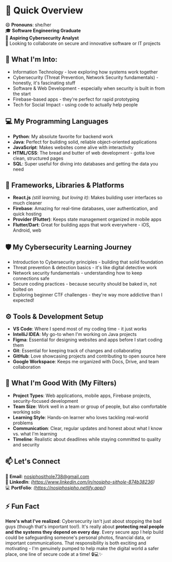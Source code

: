 # 🚀 Quick Overview

😄 **Pronouns**: she/her  
🎓 **Software Engineering Graduate**  
🔐 **Aspiring Cybersecurity Analyst**  
💞️ Looking to collaborate on secure and innovative software or IT projects  

## 👀 **What I'm Into**:
* Information Technology - love exploring how systems work together
* Cybersecurity (Threat Prevention, Network Security fundamentals) - honestly, it's fascinating stuff
* Software & Web Development - especially when security is built in from the start
* Firebase-based apps - they're perfect for rapid prototyping
* Tech for Social Impact - using code to actually help people

## 💻 **My Programming Languages**
* **Python**: My absolute favorite for backend work
* **Java**: Perfect for building solid, reliable object-oriented applications  
* **JavaScript**: Makes websites come alive with interactivity
* **HTML/CSS**: The bread and butter of web development - gotta love clean, structured pages
* **SQL**: Super useful for diving into databases and getting the data you need

## 🧱 **Frameworks, Libraries & Platforms**
* **React.js** *(still learning, but loving it)*: Makes building user interfaces so much cleaner
* **Firebase**: Amazing for real-time databases, user authentication, and quick hosting
* **Provider (Flutter)**: Keeps state management organized in mobile apps
* **Flutter/Dart**: Great for building apps that work everywhere - iOS, Android, web

## 🛡️ **My Cybersecurity Learning Journey**
* Introduction to Cybersecurity principles - building that solid foundation
* Threat prevention & detection basics - it's like digital detective work
* Network security fundamentals - understanding how to keep connections safe
* Secure coding practices - because security should be baked in, not bolted on
* Exploring beginner CTF challenges - they're way more addictive than I expected!

## ⚙️ **Tools & Development Setup**
* **VS Code**: Where I spend most of my coding time - it just works
* **IntelliJ IDEA**: My go-to when I'm working on Java projects
* **Figma**: Essential for designing websites and apps before I start coding them
* **Git**: Essential for keeping track of changes and collaborating
* **GitHub**: Love showcasing projects and contributing to open source here
* **Google Workspace**: Keeps me organized with Docs, Drive, and team collaboration

## 🎯 **What I'm Good With (My Filters)**
* **Project Types**: Web applications, mobile apps, Firebase projects, security-focused development
* **Team Size**: Work well in a team or group of people, but also comfortable working solo
* **Learning Style**: Hands-on learner who loves tackling real-world problems
* **Communication**: Clear, regular updates and honest about what I know vs. what I'm learning
* **Timeline**: Realistic about deadlines while staying committed to quality and security

## 📫 **Let's Connect**
📧 **Email**: nosiphosithole738@gmail.com  
💼 **LinkedIn**: *(https://www.linkedin.com/in/nosipho-sithole-874b38236)*  
💻 **PortFolio**: *(https://nosiphosipho.netlify.app/)*

## ⚡ **Fun Fact**
**Here's what I've realized**: Cybersecurity isn't just about stopping the bad guys (though that's important too!). It's really about **protecting real people and the systems they depend on every day**. Every secure app I help build could be safeguarding someone's personal photos, financial data, or important communications. That responsibility is both exciting and motivating - I'm genuinely pumped to help make the digital world a safer place, one line of secure code at a time! 🔒💻✨

